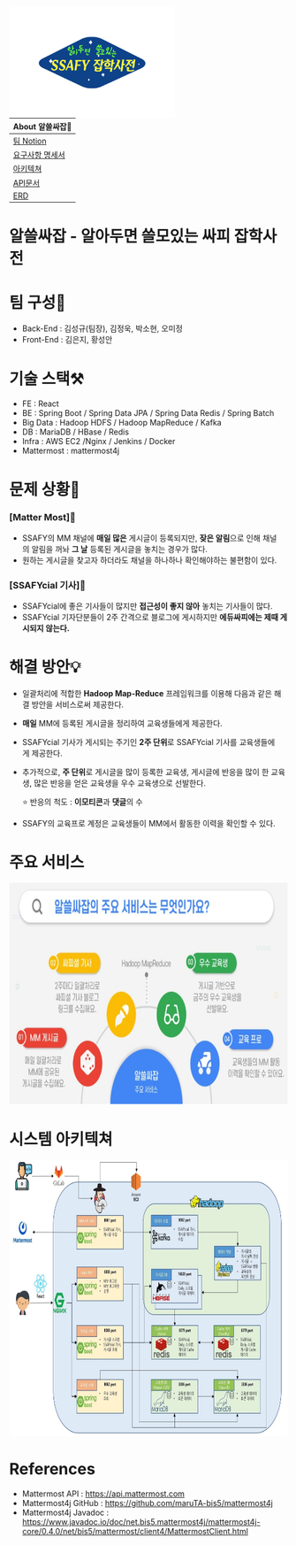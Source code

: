 
<img src="images/logo.png" width="300" height="200" align="left" /> 

| About 알쓸싸잡🔎                                          |
| :----------------------------------------------------------- |
| [팀 Notion](https://nolluwa.notion.site/SSAFY-PJT-0f1a14188d254d4c80bce7bd731f76e6) |
| [요구사항 명세서](https://nolluwa.notion.site/a85649b7811a400b9c5597c60be9a432?v=1a1dc73d844e407ab1beeac9cbe3c0bf) |
| [아키텍쳐](https://nolluwa.notion.site/cc307afc3fb54a58a07f4325de4535a2) |
| [API문서](https://nolluwa.notion.site/353d2623aec84f11ac9035ba517c8384?v=643e05e53b78420f82f6d3dfca85a7c2) |
| [ERD](https://nolluwa.notion.site/DB-5b48d46642014b2fbe347aa84c38a2ed) |  


# 알쓸싸잡 - 알아두면 **쓸**모있는 **싸**피 **잡**학사전

# 팀 구성🙋‍

- Back-End : 김성규(팀장), 김정욱, 박소현, 오미정
- Front-End : 김은지, 황성안

# 기술 스택⚒

- FE : React
- BE : Spring Boot / Spring Data JPA / Spring Data Redis / Spring Batch
- Big Data : Hadoop HDFS / Hadoop MapReduce / Kafka
- DB : MariaDB / HBase / Redis
- Infra : AWS EC2 /Nginx / Jenkins / Docker
- Mattermost : mattermost4j

# **문제 상황💢**

### **[Matter Most]📨**

- SSAFY의 MM 채널에 **매일 많은** 게시글이 등록되지만, **잦은 알림**으로 인해 채널의 알림을 꺼놔 **그 날** 등록된 게시글을 놓치는 경우가 많다.
- 원하는 게시글을 찾고자 하더라도 채널을 하나하나 확인해야하는 불편함이 있다.

### **[SSAFYcial 기사]📰**

- SSAFYcial에 좋은 기사들이 많지만 **접근성이 좋지 않아** 놓치는 기사들이 많다.
- SSAFYcial 기자단분들이 2주 간격으로 블로그에 게시하지만 **에듀싸피에는 제때 게시되지 않는다.**

# **해결 방안💡**

- 일괄처리에 적합한 **Hadoop Map-Reduce** 프레임워크를 이용해 다음과 같은 해결 방안을 서비스로써 제공한다.
- **매일** MM에 등록된 게시글을 정리하여 교육생들에게 제공한다.
- SSAFYcial 기사가 게시되는 주기인 **2주 단위**로 SSAFYcial 기사를 교육생들에게 제공한다.
- 추가적으로, **주 단위**로 게시글을 많이 등록한 교육생, 게시글에 반응을 많이 한 교육생, 많은 반응을 얻은 교육생을 우수 교육생으로 선발한다.

    ⭐ 반응의 척도 : **이모티콘**과 **댓글**의 수
- SSAFY의 교육프로 계정은 교육생들이 MM에서 활동한 이력을 확인할 수 있다.


# **주요 서비스**
<img src="images/main-service.jpg" width="800" height="400">

# **시스템 아키텍쳐**
<img src="images/architecture.jpg" width="1000" height="500">

# References
- Mattermost API : https://api.mattermost.com
- Mattermost4j GitHub : https://github.com/maruTA-bis5/mattermost4j
- Mattermost4j Javadoc : https://www.javadoc.io/doc/net.bis5.mattermost4j/mattermost4j-core/0.4.0/net/bis5/mattermost/client4/MattermostClient.html

 
    
    

